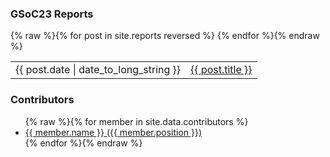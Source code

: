 ### GSoC23 Reports
<table>
  {% raw %}{% for post in site.reports reversed %}
    <tr>
      <td>{{ post.date | date_to_long_string }}</td>
      <td><a href="{{ post.url | remove_first:'/' }}">{{ post.title }}</a></td>
    </tr>
  {% endfor %}{% endraw %}
</table>

### Contributors
<ul>
{% raw %}{% for member in site.data.contributors %}
    <li>
      <a target="_blank" href="https://github.com/{{member.github}}">{{ member.name }} ({{ member.position }})</a>
    </li>
{% endfor %}{% endraw %}
</ul>
